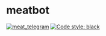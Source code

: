 # meatbot
 
[![meat_telegram](https://github.com/bradlindblad/meatbot/actions/workflows/send_meat_via_telegram.yml/badge.svg)](https://github.com/bradlindblad/meatbot/actions/workflows/send_meat_via_telegram.yml)
[![Code style: black](https://img.shields.io/badge/code%20style-black-000000.svg)](https://github.com/psf/black)
